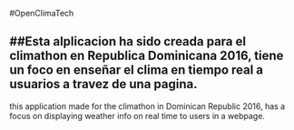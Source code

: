 #OpenClimaTech



##Esta alplicacion ha sido creada para el climathon en Republica Dominicana 2016, tiene un foco en enseñar el clima en tiempo real a usuarios a travez de una pagina.
-----------

this application made for the climathon in Dominican Republic 2016, has a focus on displaying weather info on real time to users in a webpage.


